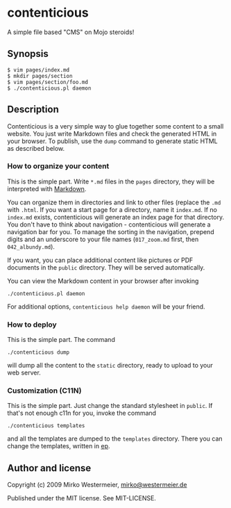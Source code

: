 contenticious
=============

A simple file based "CMS" on Mojo steroids!

Synopsis
--------

    $ vim pages/index.md
    $ mkdir pages/section
    $ vim pages/section/foo.md
    $ ./contenticious.pl daemon

Description
-----------

Contenticious is a very simple way to glue together some content to a small website. You just write Markdown files and check the generated HTML in your browser. To publish, use the `dump` command to generate static HTML as described below.

### How to organize your content

This is the simple part. Write `*.md` files in the `pages` directory, they will be interpreted with [Markdown][MD].

[MD]: http://daringfireball.net/projects/markdown/

You can organize them in directories and link to other files (replace the `.md` with `.html`. If you want a start page for a directory, name it `index.md`. If no `index.md` exists, contenticious will generate an index page for that directory. You don't have to think about navigation - contenticious will generate a navigation bar for you. To manage the sorting in the navigation, prepend digits and an underscore to your file names (`017_zoom.md` first, then `042_albundy.md`).

If you want, you can place additional content like pictures or PDF documents in the `public` directory. They will be served automatically.

You can view the Markdown content in your browser after invoking

    ./contenticious.pl daemon

For additional options, `contenticious help daemon` will be your friend.

### How to deploy

This is the simple part. The command

    ./contenticious dump

will dump all the content to the `static` directory, ready to upload to your web server.

### Customization (C11N)

This is the simple part. Just change the standard stylesheet in `public`. If that's not enough c11n for you, invoke the command

    ./contenticious templates

and all the templates are dumped to the `templates` directory. There you can change the templates, written in [ep][ep].

[ep]: http://search.cpan.org/dist/Mojo/lib/Mojo/Template.pm

Author and license
------------------

Copyright (c) 2009 Mirko Westermeier, <mirko@westermeier.de>

Published under the MIT license. See MIT-LICENSE.
